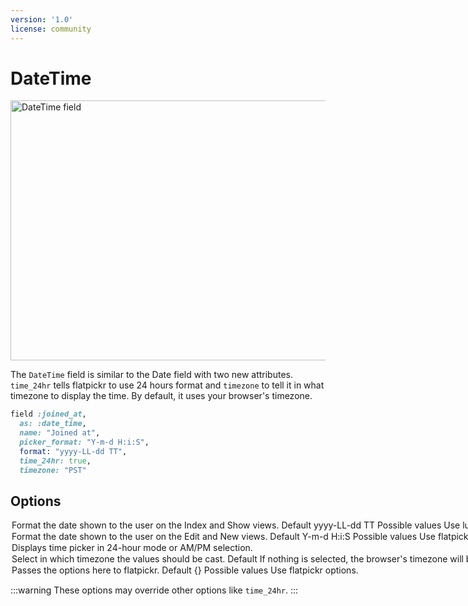 ```yaml
---
version: '1.0'
license: community
---
```


# DateTime

<Image src="/assets/img/fields/date-time.jpg" width="712" height="416" alt="DateTime field" />

The `DateTime` field is similar to the Date field with two new attributes. `time_24hr` tells flatpickr to use 24 hours format and `timezone` to tell it in what timezone to display the time. By default, it uses your browser's timezone.

```ruby
field :joined_at,
  as: :date_time,
  name: "Joined at",
  picker_format: "Y-m-d H:i:S",
  format: "yyyy-LL-dd TT",
  time_24hr: true,
  timezone: "PST"
```

## Options

<Option name="`format`">

Format the date shown to the user on the `Index` and `Show` views.

#### Default

`yyyy-LL-dd TT`

#### Possible values

Use [`luxon`](https://moment.github.io/luxon/#/formatting?id=table-of-tokens) formatting tokens.
</Option>
<Option name="`picker_format`">

Format the date shown to the user on the `Edit` and `New` views.

#### Default

`Y-m-d H:i:S`

#### Possible values

Use [`flatpickr`](https://flatpickr.js.org/formatting) formatting tokens.
</Option>
<Option name="`time_24hr`">

Displays time picker in 24-hour mode or AM/PM selection.

<!-- @include: ./../common/default_boolean_false.md -->
</Option>
<Option name="`timezone`">

Select in which timezone the values should be cast.

#### Default

If nothing is selected, the browser's timezone will be used.

#### Possible values

[TZInfo identifiers](https://api.rubyonrails.org/classes/ActiveSupport/TimeZone.html).

```ruby{1,3}
field :started_at, as: :date_time, timezone: "EET"
# Or
field :started_at, as: :date_time, timezone: -> { record.timezone }
```
</Option>

<Option name="`picker_options`">

Passes the options here to [flatpickr](https://flatpickr.js.org/).

#### Default

`{}`

#### Possible values

Use [`flatpickr`](https://flatpickr.js.org/options) options.
</Option>

:::warning
These options may override other options like `time_24hr`.
:::

<!-- @include: ./../common/date_date_time_common.md-->
